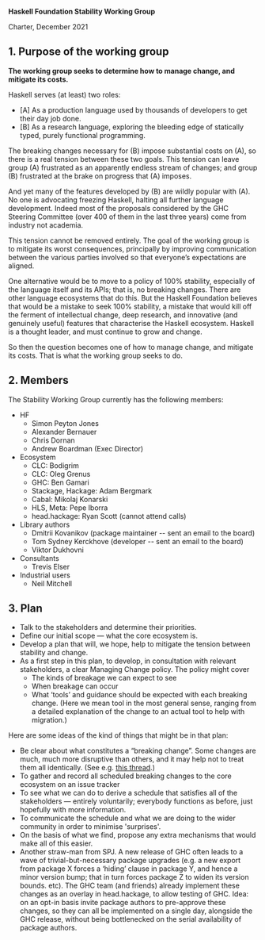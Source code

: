 ﻿
**Haskell Foundation Stability Working Group**

Charter, December 2021

## 1. Purpose of the working group

**The working group seeks to determine how to manage change, and mitigate its costs.**

Haskell serves (at least) two roles:

* [A] As a production language used by thousands of developers to get their day job done.
* [B] As a research language, exploring the bleeding edge of statically typed, purely functional programming.

The breaking changes necessary for (B) impose substantial costs on (A), so there is a real tension between these two goals.   This tension can leave group (A) frustrated as an apparently endless stream of changes; and group (B) frustrated at the brake on progress that (A) imposes.

And yet many of the features developed by (B) are wildly popular with (A).  No one is advocating freezing Haskell, halting all further language development.  Indeed most of the proposals considered by the GHC Steering Committee (over 400 of them in the last three years) come from industry not academia.

This tension cannot be removed entirely.  The goal of the working group is to mitigate its worst consequences, principally by improving communication between the various parties involved so that everyone’s expectations are aligned.

One alternative would be to move to a policy of 100% stability, especially of the language itself and its APIs; that is, no breaking changes. There are other language ecosystems that do this.   But the Haskell Foundation believes that would be a mistake to seek 100% stability, a mistake that would kill off the ferment of intellectual change, deep research, and innovative (and genuinely useful) features that characterise the Haskell ecosystem.  Haskell is a thought leader, and must continue to grow and change.

So then the question becomes one of how to manage change, and mitigate its costs.  That is what the working group seeks to do.

## 2. Members
The Stability Working Group currently has the following members:

- HF
  - Simon Peyton Jones
  - Alexander Bernauer
  - Chris Dornan
  - Andrew Boardman (Exec Director)
- Ecosystem
  - CLC: Bodigrim
  - CLC: Oleg Grenus
  - GHC: Ben Gamari
  - Stackage, Hackage: Adam Bergmark
  - Cabal: Mikolaj Konarski
  - HLS, Meta: Pepe Iborra
  - head.hackage: Ryan Scott (cannot attend calls)
- Library authors
  - Dmitrii Kovanikov (package maintainer -- sent an email to the board)
  - Tom Sydney Kerckhove (developer -- sent an email to the board)
  - Viktor Dukhovni
- Consultants
  - Trevis Elser
- Industrial users
  - Neil Mitchell

## 3. Plan
- Talk to the stakeholders and determine their priorities.
- Define our initial scope — what the core ecosystem is.
- Develop a plan that will, we hope, help to mitigate the tension between stability and change.
- As a first step in this plan, to develop, in consultation with relevant stakeholders, a clear Managing Change policy.   The policy might cover
  - The kinds of breakage we can expect to see
  - When breakage can occur
  - What ‘tools’ and guidance should be expected with each breaking change. (Here we mean tool in the most general sense, ranging from a detailed explanation of the change to an actual tool to help with migration.)

Here are some ideas of the kind of things that might be in that plan:

- Be clear about what constitutes a “breaking change”.   Some changes are much, much more disruptive than others, and it may help not to treat them all identically.  (See e.g. [this thread](https://discourse.haskell.org/t/is-adding-hascallstack-a-breaking-change/3696).)
- To gather and record all scheduled breaking changes to the core ecosystem on an issue tracker
- To see what we can do to derive a schedule that satisfies all of the stakeholders — entirely voluntarily; everybody functions as before, just hopefully with more information.
- To communicate the schedule and what we are doing to the wider community in order to minimise 'surprises'.
- On the basis of what we find, propose any extra mechanisms that would make all of this easier.
- Another straw-man from SPJ.   A new release of GHC often leads to a wave of trivial-but-necessary package upgrades (e.g. a new export from package X forces a ‘hiding’ clause in package Y, and hence a minor version bump; that in turn forces package Z to widen its version bounds.  etc).   The GHC team (and friends) already implement these changes as an overlay in head.hackage, to allow testing of GHC.  Idea: on an opt-in basis invite package authors to pre-approve these changes, so they can all be implemented on a single day, alongside the GHC release, without being bottlenecked on the serial availability of package authors.
